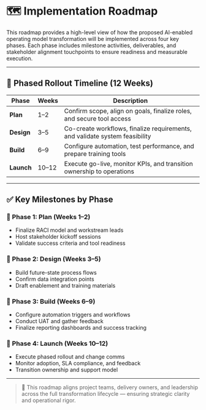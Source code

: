 # 🗺️ Implementation Roadmap

This roadmap provides a high-level view of how the proposed AI-enabled operating model transformation will be implemented across four key phases. Each phase includes milestone activities, deliverables, and stakeholder alignment touchpoints to ensure readiness and measurable execution.

---

## 📅 Phased Rollout Timeline (12 Weeks)

| Phase  | Weeks     | Description |
|--------|-----------|-------------|
| **Plan**   | 1–2       | Confirm scope, align on goals, finalize roles, and secure tool access |
| **Design** | 3–5       | Co-create workflows, finalize requirements, and validate system feasibility |
| **Build**  | 6–9       | Configure automation, test performance, and prepare training tools |
| **Launch** | 10–12     | Execute go-live, monitor KPIs, and transition ownership to operations |

---

## ✅ Key Milestones by Phase

### 🔹 Phase 1: Plan (Weeks 1–2)
- Finalize RACI model and workstream leads
- Host stakeholder kickoff sessions
- Validate success criteria and tool readiness

### 🔹 Phase 2: Design (Weeks 3–5)
- Build future-state process flows
- Confirm data integration points
- Draft enablement and training materials

### 🔹 Phase 3: Build (Weeks 6–9)
- Configure automation triggers and workflows
- Conduct UAT and gather feedback
- Finalize reporting dashboards and success tracking

### 🔹 Phase 4: Launch (Weeks 10–12)
- Execute phased rollout and change comms
- Monitor adoption, SLA compliance, and feedback
- Transition ownership and support model

---

> 📌 This roadmap aligns project teams, delivery owners, and leadership across the full transformation lifecycle — ensuring strategic clarity and operational rigor.
